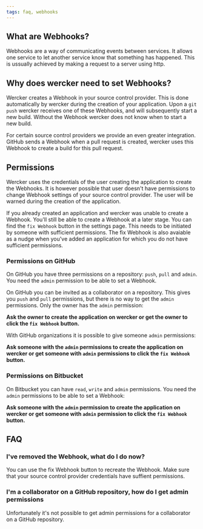 ```yaml
---
tags: faq, webhooks
---
```


## What are Webhooks? ##

Webhooks are a way of communicating events between services.
It allows one service to let another service know that something has happened.
This is ussually achieved by making a request to a server using http.

## Why does wercker need to set Webhooks? ##

Wercker creates a Webhook in your source control provider.
This is done automatically by wercker during the creation of your application.
Upon a `git push` wercker receives one of these Webhooks, and will subsequently start a new build.
Without the Webhook wercker does not know when to start a new build.

For certain source control providers we provide an even greater integration.
GitHub sends a Webhook when a pull request is created, wercker uses this Webhook to create a build for this pull request.

## Permissions ##

Wercker uses the credentials of the user creating the application to create the Webhooks.
It is however possible that user doesn't have permissions to change Webhook settings of your source control provider.
The user will be warned during the creation of the application.

If you already created an application and wercker was unable to create a Webhook.
You'll still be able to create a Webhook at a later stage.
You can find the `fix Webhook` button in the settings page.
This needs to be initiated by someone with sufficient permissions.
The fix Webhook is also avaiable as a nudge when you've added an application for which you do not have sufficient permissions.

### Permissions on GitHub ####

On GitHub you have three permissions on a repository: `push`, `pull` and `admin`.
You need the `admin` permission to be able to set a Webhook.

On GitHub you can be invited as a collaborator on a repository.
This gives you `push` and `pull` permissions, but there is no way to get the `admin` permissions. Only the owner has the `admin` permission:

**Ask the owner to create the application on wercker or get the owner to click the `fix Webhook` button.**

With GitHub organizations it is possible to give someone `admin` permissions:

**Ask someone with the `admin` permissions to create the application on wercker or get someone with `admin` permissions to click the `fix Webhook` button.**

### Permissions on Bitbucket ####

On Bitbucket you can have `read`, `write` and `admin` permissions. You need the `admin` permissions to be able to set a Webhook:

**Ask someone with the `admin` permission to create the application on wercker or get someone with `admin` permission to click the `fix Webhook` button.**

## FAQ ##

### I've removed the Webhook, what do I do now? ###

You can use the fix Webhook button to recreate the Webhook.
Make sure that your source control provider credentials have suffient permissions.

### I'm a collaborator on a GitHub repository, how do I get admin permissions ###

Unfortunately it's not possible to get admin permissions for a collaborator on a GitHub repository.
